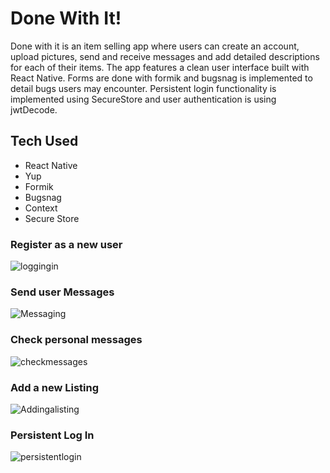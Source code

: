 # Done With It!
Done with it is an item selling app where users can create an account, upload pictures, send and receive messages and add detailed descriptions for each of their items. The app features a clean user interface built with React Native. Forms are done with formik and bugsnag is implemented to detail bugs users may encounter. Persistent login functionality is implemented using SecureStore and user authentication is using jwtDecode.

## Tech Used
* React Native
* Yup
* Formik
* Bugsnag
* Context
* Secure Store

### Register as a new user </br>
![loggingin](https://user-images.githubusercontent.com/54864865/115644758-55262480-a2dc-11eb-8d2f-05f3e5bacfd8.gif)

### Send user Messages </br>
![Messaging](https://user-images.githubusercontent.com/54864865/115644909-9a4a5680-a2dc-11eb-9072-4a3e2e281b70.gif)

### Check personal messages </br>
![checkmessages](https://user-images.githubusercontent.com/54864865/115644954-b3eb9e00-a2dc-11eb-9bd0-c0a230d6a88d.gif)

### Add a new Listing </br>
![Addingalisting](https://user-images.githubusercontent.com/54864865/115644986-c665d780-a2dc-11eb-98f6-e920ec868224.gif)

### Persistent Log In </br>
![persistentlogin](https://user-images.githubusercontent.com/54864865/115645037-df6e8880-a2dc-11eb-8a10-343d6a799270.gif)
